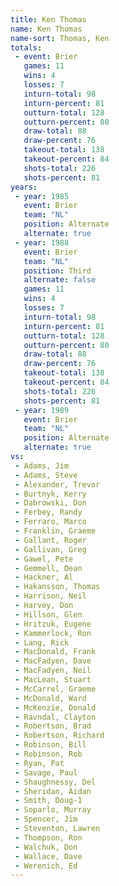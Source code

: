 ```yaml
---
title: Ken Thomas
name: Ken Thomas
name-sort: Thomas, Ken
totals:
 - event: Brier
   games: 11
   wins: 4
   losses: 7
   inturn-total: 98
   inturn-percent: 81
   outturn-total: 128
   outturn-percent: 80
   draw-total: 88
   draw-percent: 76
   takeout-total: 138
   takeout-percent: 84
   shots-total: 226
   shots-percent: 81
years:
 - year: 1985
   event: Brier
   team: "NL"
   position: Alternate
   alternate: true
 - year: 1988
   event: Brier
   team: "NL"
   position: Third
   alternate: false
   games: 11
   wins: 4
   losses: 7
   inturn-total: 98
   inturn-percent: 81
   outturn-total: 128
   outturn-percent: 80
   draw-total: 88
   draw-percent: 76
   takeout-total: 138
   takeout-percent: 84
   shots-total: 226
   shots-percent: 81
 - year: 1989
   event: Brier
   team: "NL"
   position: Alternate
   alternate: true
vs:
 - Adams, Jim
 - Adams, Steve
 - Alexander, Trevor
 - Burtnyk, Kerry
 - Dabrowski, Don
 - Ferbey, Randy
 - Ferraro, Marco
 - Franklin, Graeme
 - Gallant, Roger
 - Gallivan, Greg
 - Gawel, Pete
 - Gemmell, Dean
 - Hackner, Al
 - Hakansson, Thomas
 - Harrison, Neil
 - Harvey, Don
 - Hillson, Glen
 - Hritzuk, Eugene
 - Kammerlock, Ron
 - Lang, Rick
 - MacDonald, Frank
 - MacFadyen, Dave
 - MacFadyen, Neil
 - MacLean, Stuart
 - McCarrel, Graeme
 - McDonald, Ward
 - McKenzie, Donald
 - Ravndal, Clayton
 - Robertson, Brad
 - Robertson, Richard
 - Robinson, Bill
 - Robinson, Rob
 - Ryan, Pat
 - Savage, Paul
 - Shaughnessy, Del
 - Sheridan, Aidan
 - Smith, Doug-1
 - Soparlo, Murray
 - Spencer, Jim
 - Steventon, Lawren
 - Thompson, Ron
 - Walchuk, Don
 - Wallace, Dave
 - Werenich, Ed
---
```

